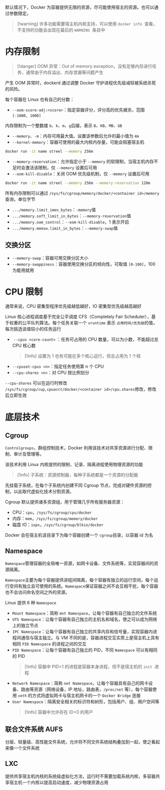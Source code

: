 默认情况下，Docker 为容器提供无限的资源，尽可能使用宿主的资源。也可以通过参数限定。

>[!warning] 许多功能需要宿主机内核支持，可以使用 `docker info` ​ 查看，不支持的功能会出现在最后的 `WARNING` ​ 条目中

# 内存限制

>[!danger] OOM 异常：Out of memory exception，没有足够内存进行任务，通常由于内存溢出、内存泄漏等问题产生

产生 OOM 异常时，dockerd 通过调整 Docker 守护进程优先级减轻被系统杀死的风险。

每个容器在 Linux 也有自己的分数：

* ​`--oom-score-adj:<score>`​：指定容器评分，评分高的优先被杀，范围 `[-1000, 1000]`​

内存限制为一个整数接 `b`​、`k`​、`m`​、`g`​ 后缀，表示 `B`​、`KB`​、`MB`​、`GB`​
* ​`--memory`​、`-m`​：内存可用最大值。设置该参数后允许的最小值为 `4m`​
* ​`--kernel-memory`​：容器可使用的最大内核内存量，可能会阻塞宿主机

```bash
docker run -it name streel --memory 256m
```

* ​`--memory-reservation`​：允许指定小于 `--memory`​ 的软限制，当宿主机内存不足时会激活该限制，仅 `--memory`​ 设置后可用
* ​`--oom-kill-disable`​：关闭 OOM 优先级机制，仅 `--memory`​ 设置后可用

```bash
docker run -it name streel --memory 256m --memory-reservation 128m
```

所有内存限制可以通过 `/sys/fs/cgroup/memory/docker/<container id>/memory`​ 查询，单位字节

* ​`.../memory.limit_imen_bytes`​：`-memory`​ 值
* ​`.../memory.soft_limit_in_bytes`​：`--memory-reservation`​ 值
* ​`.../memory.oom_control`​：`--oom-kill-disable`​，1 表示开启
* ​`.../memory.memsw.limit_in_bytes`​：`--memory-swap`​ 值
## 交换分区

* ​`--memory-swap`​：容器可用交换分区大小
* ​`--memory-swappiness`​：容器使用交换分区的倾向性，可取值 `[0-100]`​，100 为能用就用
# CPU 限制

通常来说，CPU 密集型程序优先级越低越好，IO 密集型优先级越高越好

Linux 核心进程调度基于完全公平调度 CFS（Completely Fair Scheduler），基于权重的公平队列算法。每个任务关联一个 `vruntime`​ 表示 `占用时间/优先级`​ 的值，每次挑选该值较小的任务运行

* ​ `--cpus <core-count>` ​：任务可占用的 CPU 数量，可以为小数，不能超过总 CPU 核心数
  > [!info] 设置为 1 也有可能在多个核心运行，但总占用为 1 个核
* ​`--cpuset-cpus <n>`​：指定任务使用第 n 个 CPU
* ​`--cpu-shares <n>`​：对 CPU 按比例划分

​`--cpu-shares`​ 可以在运行时修改 `/sys/fs/cgroup/cup,cpuacct/docker/<container id>/cpu.shares`​ 修改，修改后立即生效
# 底层技术

## Cgroup

​`Controlgroups`​，群组控制技术，Docker 利用该技术对共享资源进行分配、限制、审计及管理等。

该技术利用 Linux 内核提供的限制、记录、隔离进程使用物理资源的功能

>[!info] 子系统：资源控制器，每种子系统都是一个资源的分配器

先挂载子系统，在每个子系统内创建不同 Cgroup 节点，完成对硬件资源的控制，以此取代虚拟化技术分割资源。

Cgroup 默认提供诸多资源组，用于管理几乎所有服务器资源：
* CPU：`cpu`​，`/sys/fs/cgroup/cpu/docker`​
* 内存：`mem`​，`/sys/fs/cgroup/memory/docker`​
* 磁盘 IO：`iops`​，`/sys/fs/cgroup/blkio/docker`​

Docker 会在宿主机该目录下为每个容器创建一个 `cgroup`​ 目录，以容器 id 为名
## Namespace

​`Namespace`​ 管理容器的全局唯一资源，如网卡设备、文件系统等，实现容器间的资源隔离。

​`Namespace`​ 主要为每个容器提供进程间隔离，每个容器有独立的运行空间，每个运行空间有独立且可使用的系统。`Namespace`​ 保证容器之间不会互相干扰，每个容器也不会访问命名空间之外的资源。

Linux 提供 6 种 `Namespace`​

* ​`Mount Namespace`​：简称 `mnt Namespace`​，让每个容器有自己独立的文件系统
* ​`UTS Namespace`​：让每个容器有自己独立的主机名和域名，使之可以成为网络上的独立节点
* ​`IPC Namespace`​：让每个容器有自己独立的共享内存和信号量，实现容器内进程间通信与宿主独立。与 VM 不同的是，容器进程交互实质上是宿主机上具有相同 `PID Namespace`​ 的进程之间的交互
* ​`PID Namespace`​：让每个容器有自己独立的 PID，不同 `Namespace`​ 可以有相同的 PID
  > [!info] 容器中 PID=1 的进程是容器本身进程，但不是宿主机的 `init` ​ 进程
* ​`Network Namespace`​：简称 `net Namespace`​，让每个容器具有自己的网卡设备、路由等资源（网络设备，IP 地址，路由表，`/proc/net`​ 等），每个容器使用 `veth`​ 的方式将虚拟网卡与宿主机网卡的一个 `Docker Bridge`​ 连接
* ​`User Namespace`​：隔离安全相关的标识符和树形，包括用户、组、用户空间等
  > [!info] 容器中允许存在 ID=0 的用户
## 联合文件系统 AUFS

分层、轻量级、高性能文件系统，允许将不同文件系统结构叠加到一起，使之看起来像一个文件系统
## LXC

提供共享宿主机内核的系统级虚拟化方法，运行时不需要加载系统内核，多容器共享宿主机一个内核以提高启动速度，减少物理资源占用
